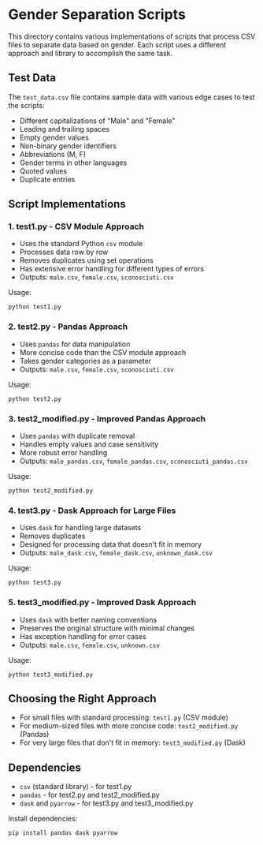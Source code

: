 # Gender Separation Scripts

This directory contains various implementations of scripts that process CSV files to separate data based on gender. Each script uses a different approach and library to accomplish the same task.

## Test Data

The `test_data.csv` file contains sample data with various edge cases to test the scripts:
- Different capitalizations of "Male" and "Female"
- Leading and trailing spaces
- Empty gender values
- Non-binary gender identifiers
- Abbreviations (M, F)
- Gender terms in other languages
- Quoted values
- Duplicate entries

## Script Implementations

### 1. test1.py - CSV Module Approach

- Uses the standard Python `csv` module
- Processes data row by row
- Removes duplicates using set operations
- Has extensive error handling for different types of errors
- Outputs: `male.csv`, `female.csv`, `sconosciuti.csv`

Usage:
```
python test1.py
```

### 2. test2.py - Pandas Approach

- Uses `pandas` for data manipulation
- More concise code than the CSV module approach
- Takes gender categories as a parameter
- Outputs: `male.csv`, `female.csv`, `sconosciuti.csv`

Usage:
```
python test2.py
```

### 3. test2_modified.py - Improved Pandas Approach

- Uses `pandas` with duplicate removal
- Handles empty values and case sensitivity
- More robust error handling
- Outputs: `male_pandas.csv`, `female_pandas.csv`, `sconosciuti_pandas.csv`

Usage:
```
python test2_modified.py
```

### 4. test3.py - Dask Approach for Large Files

- Uses `dask` for handling large datasets
- Removes duplicates
- Designed for processing data that doesn't fit in memory
- Outputs: `male_dask.csv`, `female_dask.csv`, `unknown_dask.csv`

Usage:
```
python test3.py
```

### 5. test3_modified.py - Improved Dask Approach

- Uses `dask` with better naming conventions
- Preserves the original structure with minimal changes
- Has exception handling for error cases
- Outputs: `male.csv`, `female.csv`, `unknown.csv`

Usage:
```
python test3_modified.py
```

## Choosing the Right Approach

- For small files with standard processing: `test1.py` (CSV module)
- For medium-sized files with more concise code: `test2_modified.py` (Pandas)
- For very large files that don't fit in memory: `test3_modified.py` (Dask)

## Dependencies

- `csv` (standard library) - for test1.py
- `pandas` - for test2.py and test2_modified.py
- `dask` and `pyarrow` - for test3.py and test3_modified.py

Install dependencies:
```
pip install pandas dask pyarrow
``` 
